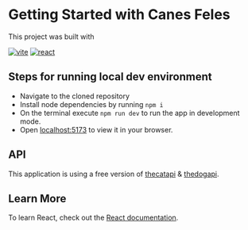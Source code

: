 # Getting Started with Canes Feles

This project was built with 

[![vite](https://img.shields.io/badge/Vite-B73BFE?style=for-the-badge&logo=vite&logoColor=FFD62E)](https://vitejs.dev/)
[![react](https://img.shields.io/badge/React-20232A?style=for-the-badge&logo=react&logoColor=61DAFB)](https://reactjs.org/)

## Steps for running local dev environment

- Navigate to the cloned repository
- Install node dependencies by running `npm i`
- On the terminal execute `npm run dev` to run the app in development mode.
- Open [localhost:5173](http://localhost:5173) to view it in your browser.

## API

This application is using a free version of [thecatapi](https://docs.thecatapi.com) & [thedogapi](https://docs.thedogapi.com).

## Learn More

To learn React, check out the [React documentation](https://reactjs.org/).
